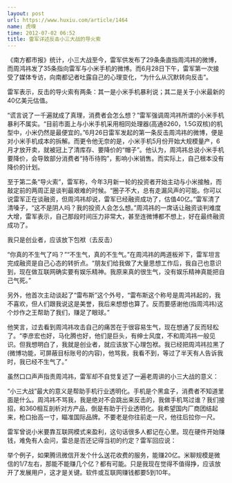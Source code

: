 ```yaml
---
layout: post
url: https://www.huxiu.com/article/1464
name: 虎嗅
time: 2012-07-02 06:52
title: 雷军详述反击小三大战的导火索
---
```

《南方都市报》统计，小三大战至今，雷军供发布了29条条直指周鸿祎的微博，而周鸿祎发了35条指向雷军与小米手机的微博。而6月28日下午，雷军第一次接受了媒体专访，向南都记者吐露自己的心理变化，“为什么从沉默转向反击”。

雷军表示，反击的导火索有两条：其一是小米手机暴利说；其二是关于小米最新的40亿美元估值。

“谎言说了一千遍就成了真理，消费者会怎么想？”雷军强调周鸿祎所谓的小米手机暴利不属实。“目前市面上与小米手机采用相同处理器(高通8260，1.5G双核)的机型中，小米仍然是最便宜的。”6月26日雷军发起的第一条反击周鸿祎的微博，便是对小米手机成本的拆解。而更令他无奈的是，小米手机5月份开始大规模量产，6月才放开卖，就被冠上了清库存、要降价的“帽子”。他认为，周鸿祎总说小米手机要降价，会导致部分消费者“持币待购”，影响小米销售。而实际上，自己根本没有降价的计划。

至于第二条“导火索”，雷军称，今年3月新一轮的投资者开始主动与小米接触，而敲定前的两周正是谈判最艰难的时候。“圈子不大，总有走漏风声的可能。你可以说雷军正在谈融资，但周鸿祎却说，雷军已经融资成功了，估值40亿。”雷军清了清嗓子，“这不是阴人吗？我的投资人会怎么想。”周鸿祎的一席话让融资谈判难度大增，雷军表示，自己那段时间压力非常大，甚至连微博都不想上，好在最终融资成功了。

我只是创业者，应该放下包袱（去反击）

“你真的不生气了吗？”“不生气，真的不生气。”在周鸿祎的两道板斧下，雷军坦言完成融资是自己心态的转折点。“朋友们给我做了大量思想工作后，我自己也意识到，现在做互联网确实要有娱乐精神。我原来真的很生气，没有娱乐精神真能把自己气死。”

另外，他首次主动谈起了“雷布斯”这个外号，“雷布斯这个称号是周鸿祎起的，我不喜欢，但人们跟我说这是美誉，我后来想想也算了。反而要感谢他(指周鸿祎)这个炒作之王帮助了我们，赚足了眼球。”

他笑言，过去看到周鸿祎攻击自己的痛苦在于很容易生气，现在想通了反而轻松了。“李彦宏也好，马化腾也好，他们是巨头，有绅士风度，不和周鸿祎一般见识。但我想明白了，我就是创业者，就应该放下心理包袱。我已经把周鸿祎拉黑了(微博功能，可屏蔽目标账号的内容)，他骂我，我看不到，等过了半天有人告诉我时，我已经不生气了。”

虽然口口声声指责周鸿祎，雷军却不自觉复述了一遍老周讲的小三大战的意义：

“小三大战”最大的意义是帮助手机行业透明化。手机是个黑盒子，消费者不知道里面是什么。周鸿祎不骂我，我是绝对不会跳出来反击的，我做手机骂过谁？我们接招，和360相互剖析对方产品，倒是有助于行业透明化。我希望国内厂商团结起来，枪口抬高一寸，瞄准国际品牌。不要老是你往前走一尺，他往后拉你一尺。

雷军曾说小米要靠互联网模式来盈利，这句话很多人都记在心里。现在硬件开始赚钱，难免有人会问，雷总是否还记得当初的约定？雷军回应说：

举个例子，如果腾讯微信开发个什么送花收费的服务，能赚20亿。米聊规模是微信的1/7左右，那能不能赚几个亿？都有可能。只是我现在觉得不值得挣，应该放开了发展用户，这才是关键。软件或互联网赚钱都要5到10年。

